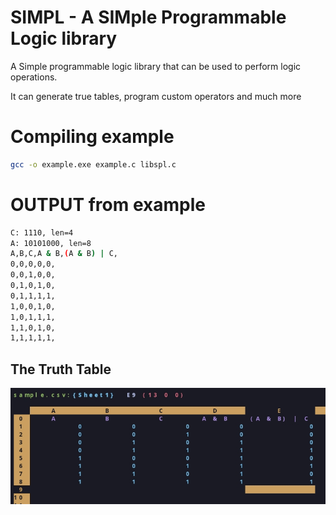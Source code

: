 # **SIMPL**  - A **SIM**ple **P**rogrammable **L**ogic library
A Simple programmable logic library that can be used to perform logic operations.

It can generate true tables, program custom operators and much more

# Compiling example
```bash
gcc -o example.exe example.c libspl.c
```

# OUTPUT from example
```bash
C: 1110, len=4
A: 10101000, len=8
A,B,C,A & B,(A & B) | C,
0,0,0,0,0,
0,0,1,0,0,
0,1,0,1,0,
0,1,1,1,1,
1,0,0,1,0,
1,0,1,1,1,
1,1,0,1,0,
1,1,1,1,1,
```
## The Truth Table
![](./images/04-January-24-232615.jpg)